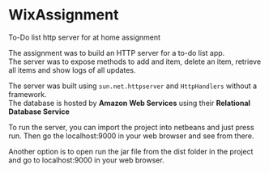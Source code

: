 # WixAssignment
To-Do list http server for at home assignment

The assignment was to build an HTTP server for a to-do list app.  
The server was to expose methods to add and item, delete an item, retrieve all items and show logs of all updates.  

The server was built using `sun.net.httpserver` and `HttpHandlers` without a framework.  
The database is hosted by **Amazon Web Services** using their **Relational Database Service**  

To run the server, you can import the project into netbeans and just press run. Then go the localhost:9000 in your web browser and see from there.

Another option is to open run the jar file from the dist folder in the project and go to localhost:9000 in your web browser.


